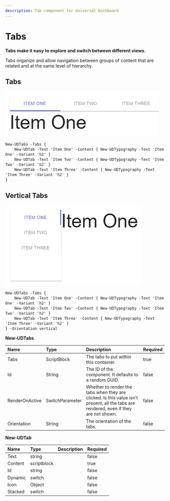 ```yaml
---
description: Tab component for Universal Dashboard
---
```


# Tabs

**Tabs make it easy to explore and switch between different views.**

Tabs organize and allow navigation between groups of content that are related and at the same level of hierarchy.

## Tabs

![](../../../.gitbook/assets/image%20%2840%29.png)

```text
New-UDTabs -Tabs {
    New-UDTab -Text 'Item One' -Content { New-UDTypography -Text 'Item One' -Variant 'h2' }
    New-UDTab -Text 'Item Two' -Content { New-UDTypography -Text 'Item Two' -Variant 'h2' }
    New-UDTab -Text 'Item Three' -Content { New-UDTypography -Text 'Item Three' -Variant 'h2' }
}
```

## Vertical Tabs

![](../../../.gitbook/assets/image%20%2874%29.png)

```text
New-UDTabs -Tabs {
    New-UDTab -Text 'Item One' -Content { New-UDTypography -Text 'Item One' -Variant 'h2' }
    New-UDTab -Text 'Item Two' -Content { New-UDTypography -Text 'Item Two' -Variant 'h2' }
    New-UDTab -Text 'Item Three' -Content { New-UDTypography -Text 'Item Three' -Variant 'h2' }
} -Orientation vertical
```



**New-UDTabs**

| Name | Type | Description | Required |
| :--- | :--- | :--- | :--- |
| Tabs | ScriptBlock | The tabs to put within this container. | true |
| Id | String | The ID of the component. It defaults to a random GUID. | false |
| RenderOnActive | SwitchParameter | Whether to render the tabs when they are clicked. Is this value isn't present, all the tabs are rendered, even if they are not shown. | false |
| Orientation | String | The orientation of the tabs. | false |



**New-UDTab**

| Name | Type | Description | Required |
| :--- | :--- | :--- | :--- |
| Text | string |  | false |
| Content | scriptblock |  | true |
| Id | string |  | false |
| Dynamic | switch |  | false |
| Icon | Object |  | false |
| Stacked | switch |  | false |


